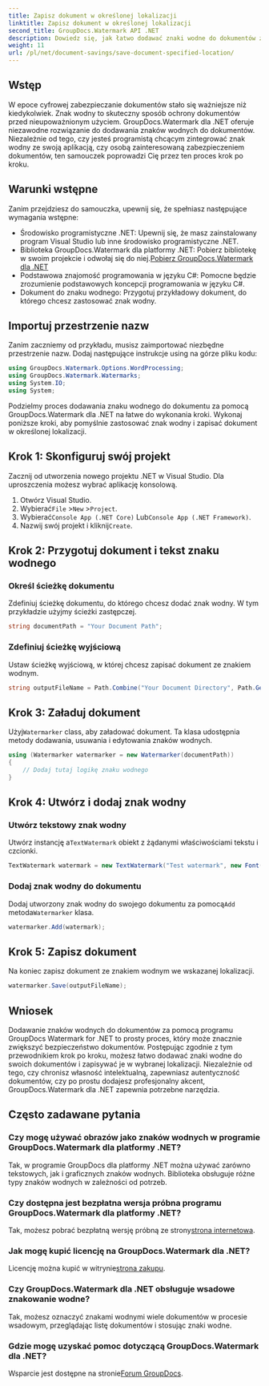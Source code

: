 ```yaml
---
title: Zapisz dokument w określonej lokalizacji
linktitle: Zapisz dokument w określonej lokalizacji
second_title: GroupDocs.Watermark API .NET
description: Dowiedz się, jak łatwo dodawać znaki wodne do dokumentów za pomocą GroupDocs.Watermark dla .NET, korzystając z tego przewodnika krok po kroku. Zwiększ bezpieczeństwo dokumentów.
weight: 11
url: /pl/net/document-savings/save-document-specified-location/
---
```

## Wstęp
W epoce cyfrowej zabezpieczanie dokumentów stało się ważniejsze niż kiedykolwiek. Znak wodny to skuteczny sposób ochrony dokumentów przed nieupoważnionym użyciem. GroupDocs.Watermark dla .NET oferuje niezawodne rozwiązanie do dodawania znaków wodnych do dokumentów. Niezależnie od tego, czy jesteś programistą chcącym zintegrować znak wodny ze swoją aplikacją, czy osobą zainteresowaną zabezpieczeniem dokumentów, ten samouczek poprowadzi Cię przez ten proces krok po kroku.
## Warunki wstępne
Zanim przejdziesz do samouczka, upewnij się, że spełniasz następujące wymagania wstępne:
- Środowisko programistyczne .NET: Upewnij się, że masz zainstalowany program Visual Studio lub inne środowisko programistyczne .NET.
-  Biblioteka GroupDocs.Watermark dla platformy .NET: Pobierz bibliotekę w swoim projekcie i odwołaj się do niej.[Pobierz GroupDocs.Watermark dla .NET](https://releases.groupdocs.com/Watermark/net/)
- Podstawowa znajomość programowania w języku C#: Pomocne będzie zrozumienie podstawowych koncepcji programowania w języku C#.
- Dokument do znaku wodnego: Przygotuj przykładowy dokument, do którego chcesz zastosować znak wodny.
## Importuj przestrzenie nazw
Zanim zaczniemy od przykładu, musisz zaimportować niezbędne przestrzenie nazw. Dodaj następujące instrukcje using na górze pliku kodu:
```csharp
using GroupDocs.Watermark.Options.WordProcessing;
using GroupDocs.Watermark.Watermarks;
using System.IO;
using System;
```
Podzielmy proces dodawania znaku wodnego do dokumentu za pomocą GroupDocs.Watermark dla .NET na łatwe do wykonania kroki. Wykonaj poniższe kroki, aby pomyślnie zastosować znak wodny i zapisać dokument w określonej lokalizacji.
## Krok 1: Skonfiguruj swój projekt
Zacznij od utworzenia nowego projektu .NET w Visual Studio. Dla uproszczenia możesz wybrać aplikację konsolową.
1. Otwórz Visual Studio.
2.  Wybierać`File` >`New` >`Project`.
3.  Wybierać`Console App (.NET Core)` Lub`Console App (.NET Framework)`.
4.  Nazwij swój projekt i kliknij`Create`.

## Krok 2: Przygotuj dokument i tekst znaku wodnego
### Określ ścieżkę dokumentu
Zdefiniuj ścieżkę dokumentu, do którego chcesz dodać znak wodny. W tym przykładzie użyjmy ścieżki zastępczej.
```csharp
string documentPath = "Your Document Path";
```
### Zdefiniuj ścieżkę wyjściową
Ustaw ścieżkę wyjściową, w której chcesz zapisać dokument ze znakiem wodnym.
```csharp
string outputFileName = Path.Combine("Your Document Directory", Path.GetFileName(documentPath));
```
## Krok 3: Załaduj dokument
 Użyj`Watermarker` class, aby załadować dokument. Ta klasa udostępnia metody dodawania, usuwania i edytowania znaków wodnych.
```csharp
using (Watermarker watermarker = new Watermarker(documentPath))
{
    // Dodaj tutaj logikę znaku wodnego
}
```
## Krok 4: Utwórz i dodaj znak wodny

### Utwórz tekstowy znak wodny
 Utwórz instancję a`TextWatermark` obiekt z żądanymi właściwościami tekstu i czcionki.
```csharp
TextWatermark watermark = new TextWatermark("Test watermark", new Font("Arial", 12));
```
### Dodaj znak wodny do dokumentu
 Dodaj utworzony znak wodny do swojego dokumentu za pomocą`Add` metoda`Watermarker` klasa.
```csharp
watermarker.Add(watermark);
```
## Krok 5: Zapisz dokument
Na koniec zapisz dokument ze znakiem wodnym we wskazanej lokalizacji.
```csharp
watermarker.Save(outputFileName);
```
## Wniosek
Dodawanie znaków wodnych do dokumentów za pomocą programu GroupDocs Watermark for .NET to prosty proces, który może znacznie zwiększyć bezpieczeństwo dokumentów. Postępując zgodnie z tym przewodnikiem krok po kroku, możesz łatwo dodawać znaki wodne do swoich dokumentów i zapisywać je w wybranej lokalizacji. Niezależnie od tego, czy chronisz własność intelektualną, zapewniasz autentyczność dokumentów, czy po prostu dodajesz profesjonalny akcent, GroupDocs.Watermark dla .NET zapewnia potrzebne narzędzia.
## Często zadawane pytania
### Czy mogę używać obrazów jako znaków wodnych w programie GroupDocs.Watermark dla platformy .NET?
Tak, w programie GroupDocs dla platformy .NET można używać zarówno tekstowych, jak i graficznych znaków wodnych. Biblioteka obsługuje różne typy znaków wodnych w zależności od potrzeb.
### Czy dostępna jest bezpłatna wersja próbna programu GroupDocs.Watermark dla platformy .NET?
 Tak, możesz pobrać bezpłatną wersję próbną ze strony[strona internetowa](https://releases.groupdocs.com/).
### Jak mogę kupić licencję na GroupDocs.Watermark dla .NET?
 Licencję można kupić w witrynie[strona zakupu](https://purchase.groupdocs.com/buy).
### Czy GroupDocs.Watermark dla .NET obsługuje wsadowe znakowanie wodne?
Tak, możesz oznaczyć znakami wodnymi wiele dokumentów w procesie wsadowym, przeglądając listę dokumentów i stosując znaki wodne.
### Gdzie mogę uzyskać pomoc dotyczącą GroupDocs.Watermark dla .NET?
 Wsparcie jest dostępne na stronie[Forum GroupDocs](https://forum.groupdocs.com/c/watermark/19).